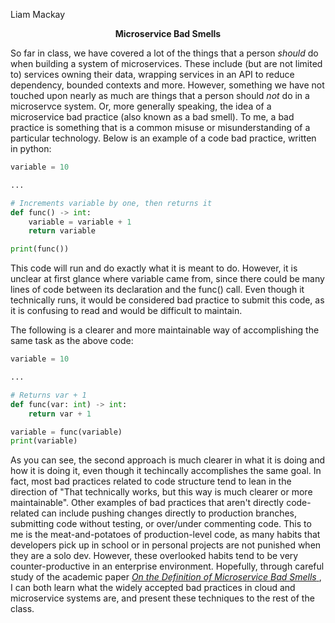 Liam Mackay
<p align="center"><b>Microservice Bad Smells</b></p>

<p>
	So far in class, we have covered a lot of the things that a person <i>should</i> do when building a system of microservices. These include (but are not limited to) services owning their data,  wrapping services in an API to reduce dependency, bounded contexts and more. However, something we have not touched upon nearly as much are things that a person should <i>not</i> do in a microservce system. Or, more generally speaking, the idea of a microservice bad practice (also known as a bad smell). To me, a bad practice is something that is a common misuse or misunderstanding of a particular technology. Below is an example of a code bad practice, written in python:
</p>

```python
variable = 10

...

# Increments variable by one, then returns it
def func() -> int:
	variable = variable + 1
	return variable

print(func())
```

<p>
	This code will run and do exactly what it is meant to do. However, it is unclear at first glance where variable came from, since there could be many lines of code between its declaration and the func() call. Even though it technically runs, it would be considered bad practice to submit this code, as it is confusing to read and would be difficult to maintain.
</p>

<p>
	The following is a clearer and more maintainable way of accomplishing the same task as the above code:
</p>

```python
variable = 10

...

# Returns var + 1
def func(var: int) -> int:
	return var + 1

variable = func(variable)
print(variable)
```

<p>
As you can see, the second approach is much clearer in what it is doing and how it is doing it, even though it techincally accomplishes the same goal. In fact, most bad practices related to code structure tend to lean in the direction of "That technically works, but this way is much clearer or more maintainable". Other examples of bad practices that aren't directly code-related can include pushing changes directly to production branches, submitting code without testing, or over/under commenting code. This to me is the meat-and-potatoes of production-level code, as many habits that developers pick up in school or in personal projects are not punished when they are a solo dev. However, these overlooked habits tend to be very counter-productive in an enterprise environment. Hopefully, through careful study of the academic paper <a href="http://www.valentinalenarduzzi.it/papers/Paper_id24.pdf"> <i>On the Definition of Microservice Bad Smells</i> </a>, I can both learn what the widely accepted bad practices in cloud and microservice systems are, and present these techniques to the rest of the class.
</p>
